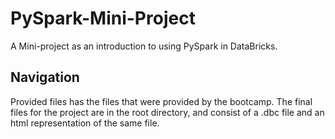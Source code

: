 # PySpark-Mini-Project
A Mini-project as an introduction to using PySpark in DataBricks.

## Navigation

Provided files has the files that were provided by the bootcamp. The final files for the project are in the root directory, and consist of a .dbc file and an html representation of the same file.